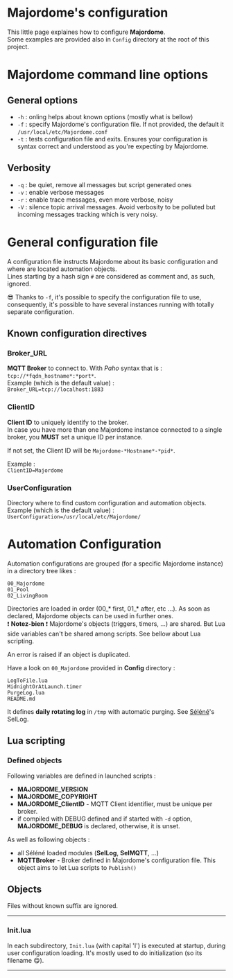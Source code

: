 Majordome's configuration
=========================

This little page explaines how to configure **Majordome**.<br>
Some examples are provided also in `Config` directory at the root of this project.

# Majordome command line options

## General options
- `-h` : onling helps about known options (mostly what is bellow)
- `-f` : specify Majordome's configuration file. If not provided, the default it `/usr/local/etc/Majordome.conf`
- `-t` : tests configuration file and exits. Ensures your configuration is syntax correct and understood as you're expecting by Majordome.

## Verbosity
- `-q` : be quiet, remove all messages but script generated ones
- `-v` : enable verbose messages
- `-r` : enable trace messages, even more verbose, noisy
- `-V` : silence topic arrival messages. Avoid verbosity to be polluted but incoming messages tracking which is very noisy.

# General configuration file

A configuration file instructs Majordome about its basic configuration and where are located automation objects.<br>
Lines starting by a hash sign `#` are considered as comment and, as such, ignored.

:sunglasses: Thanks to `-f`, it's possible to specify the configuration file to use, consequently, it's possible to have several instances running with totally separate configuration.

## Known configuration directives
### Broker_URL
**MQTT Broker** to connect to. With *Paho* syntax that is : `tcp://*fqdn_hostname*:*port*`.<br>
Example (which is the default value) :<br>
`Broker_URL=tcp://localhost:1883`

### ClientID
**Client ID** to uniquely identify to the broker.<br> In case you have more than one Majordome instance connected to a single broker, you **MUST** set a unique ID per instance.

If not set, the Client ID will be `Majordome-*Hostname*-*pid*`.

Example :<br>
`ClientID=Majordome`

### UserConfiguration
Directory where to find custom configuration and automation objects.<br>
Example (which is the default value) :<br>
``UserConfiguration=/usr/local/etc/Majordome/``

# Automation Configuration

Automation configurations are grouped (for a specific Majordome instance) in a directory tree likes :
```
00_Majordome
01_Pool
02_LivingRoom
```

Directories are loaded in order (00_* first, 01_* after, etc ...). As soon as declared, Majordome objects can be used in further ones.<br>
:exclamation: **Notez-bien** :exclamation: Majordome's objects (triggers, timers, ...) are shared. But Lua side variables can't be shared among scripts. See bellow about Lua scripting.

An error is raised if an object is duplicated.

Have a look on `00_Majordome` provided in **Config** directory : 
```
LogToFile.lua
MidnightOrAtLaunch.timer
PurgeLog.lua
README.md
```
It defines **daily rotating log** in `/tmp` with automatic purging. See [Séléné](https://github.com/destroyedlolo/Selene)'s SelLog.

## Lua scripting

### Defined objects

Following variables are defined in launched scripts :
- **MAJORDOME_VERSION**
- **MAJORDOME_COPYRIGHT**
- **MAJORDOME_ClientID** - MQTT Client identifier, must be unique per broker.
- if compiled with DEBUG defined and if started with `-d` option, **MAJORDOME_DEBUG** is declared, otherwise, it is unset.

As well as following objects :
- all Séléné loaded modules (**SelLog**, **SelMQTT**, ...)
- **MQTTBroker** - Broker defined in Majordome's configuration file. This object aims to let Lua scripts to `Publish()` 

## Objects
Files without known suffix are ignored.

---

### Init.lua
In each subdirectory, `Init.lua` (with capital 'I') is executed at startup, during user configuration loading. It's mostly used to do initialization (so its filename :yum:).

---

